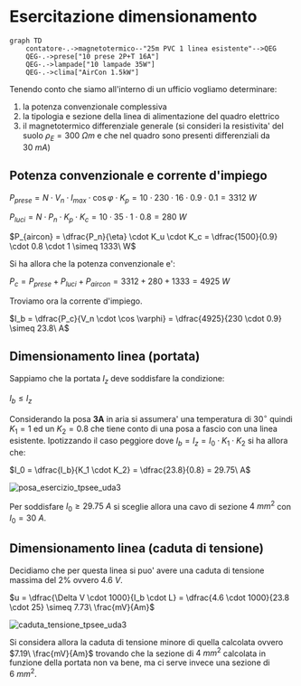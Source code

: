# Esercitazione dimensionamento  

```mermaid
graph TD
    contatore-.->magnetotermico--"25m PVC 1 linea esistente"-->QEG
    QEG-.->prese["10 prese 2P+T 16A"]
    QEG-.->lampade["10 lampade 35W"]
    QEG-.->clima["AirCon 1.5kW"]
```

Tenendo conto che siamo all'interno di un ufficio vogliamo determinare:  

1. la potenza convenzionale complessiva
2. la tipologia e sezione della linea di alimentazione del quadro elettrico
3. il magnetotermico differenziale generale (si consideri la resistivita' del suolo $\rho_E = 300\ \Omega m$ e che nel quadro sono presenti differenziali da $30\ mA$)


## Potenza convenzionale e corrente d'impiego  

$P_{prese} = N \cdot V_{n} \cdot I_{max} \cdot \cos \varphi \cdot K_p = 10 \cdot 230 \cdot 16 \cdot 0.9 \cdot 0.1 = 3312\ W$  

$P_{luci} = N \cdot P_n \cdot K_p \cdot K_c = 10 \cdot 35 \cdot 1 \cdot 0.8 = 280\ W$  

$P_{aircon} = \dfrac{P_n}{\eta} \cdot K_u \cdot K_c = \dfrac{1500}{0.9} \cdot 0.8 \cdot 1 \simeq 1333\ W$  

Si ha allora che la potenza convenzionale e':  

$P_c = P_{prese} + P_{luci} + P_{aircon} = 3312 + 280 + 1333 = 4925\ W$  

Troviamo ora la corrente d'impiego.  

$I_b = \dfrac{P_c}{V_n \cdot \cos \varphi} = \dfrac{4925}{230 \cdot 0.9} \simeq 23.8\ A$  


## Dimensionamento linea (portata)  

Sappiamo che la portata $I_z$ deve soddisfare la condizione:  

$I_b \le I_z$  

Considerando la posa **3A** in aria si assumera' una temperatura di $30^\circ$ quindi $K_1 = 1$ ed un $K_2 = 0.8$ che tiene conto di una posa a fascio con una linea esistente. Ipotizzando il caso peggiore dove $I_b = I_z = I_0 \cdot K_1 \cdot K_2$ si ha allora che:  

$I_0 = \dfrac{I_b}{K_1 \cdot K_2} = \dfrac{23.8}{0.8} = 29.75\ A$  

![posa_esercizio_tpsee_uda3](https://github.com/dennyb87/elettrotecnica-serale/assets/7195133/69b62a33-6b2c-4d25-9ed3-2084c735f4b8)  

Per soddisfare $I_0 \ge 29.75\ A$ si sceglie allora una cavo di sezione $4\ mm^2$ con $I_0 = 30\ A$.    


## Dimensionamento linea (caduta di tensione)  

Decidiamo che per questa linea si puo' avere una caduta di tensione massima del 2% ovvero $4.6\ V$.  

$u = \dfrac{\Delta V \cdot 1000}{I_b \cdot L} = \dfrac{4.6 \cdot 1000}{23.8 \cdot 25} \simeq 7.73\ \frac{mV}{Am}$  

![caduta_tensione_tpsee_uda3](https://github.com/dennyb87/elettrotecnica-serale/assets/7195133/cf0e154a-7a0f-45a8-b01b-fd94912faaef)  

Si considera allora la caduta di tensione minore di quella calcolata ovvero $7.19\ \frac{mV}{Am}$ trovando che la sezione di $4\ mm^2$ calcolata in funzione della portata non va bene, ma ci serve invece una sezione di $6\ mm^2$.  
